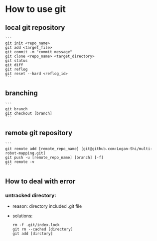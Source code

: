 # How to use git

## local git repository

	```
	git init <repo_name>
	git add <target_file>
	git commit -m "commit message"
	git clone <repo_name> <target_directory>
	git status
	git diff
	git reflog
	git reset --hard <reflog_id>
	```

## branching

	```
	git branch
	git checkout [branch]
	```

## remote git repository

	```
	git remote add [remote_repo_name] [git@github.com:Logan-Shi/multi-robot-mapping.git] 
	git push -u [remote_repo_name] [branch] [-f]
	git remote -v
	```


## How to deal with error

### untracked directory:

* reason: directory included .git file

* solutions: 

	```
	rm -f .git/index.lock  
	git rm --cached [directory]  
	git add [dirctory]  
	```